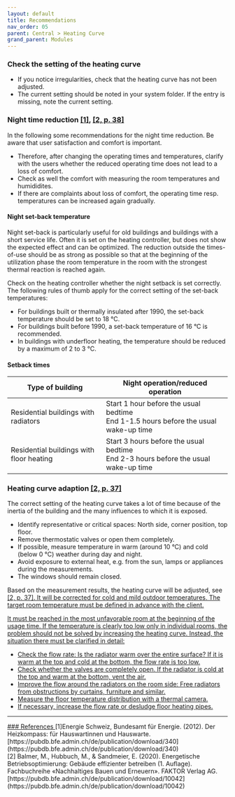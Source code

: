 ```yaml
---
layout: default
title: Recommendations
nav_order: 05
parent: Central > Heating Curve
grand_parent: Modules
---
```


### Check the setting of the heating curve
- If you notice irregularities, check that the heating curve has not been adjusted.
- The current setting should be noted in your system folder. If the entry is missing, note the current setting.

### Night time reduction <a href="#recomm_heatcompass">[1]</a>, <a href="#recomm_balmer2020">[2, p. 38]</a>
In the following some recommendations for the night time reduction. Be aware that user satisfaction and comfort is important.
- Therefore, after changing the operating times and temperatures, clarify with the users whether the reduced operating time does not lead to a loss of comfort.
- Check as well the comfort with measuring the room temperatures and humididites. 
- If there are complaints about loss of comfort, the operating time resp. temperatures can be increased again gradually.

#### Night set-back temperature
Night set-back is particularly useful for old buildings and buildings with a short service life. Often it is set on the heating controller, but does not show the expected effect and can be optimized.
The reduction outside the times-of-use should be as strong as possible so that at the beginning of the utilization phase the room temperature in the room with the strongest thermal reaction is reached again.

Check on the heating controller whether the night setback is set correctly. The following rules of thumb apply for the correct setting of the set-back temperatures:
- For buildings built or thermally insulated after 1990, the set-back temperature should be set to 18 °C.
- For buildings built before 1990, a set-back temperature of 16 °C is recommended.
- In buildings with underfloor heating, the temperature should be reduced by a maximum of 2 to 3 °C.

#### Setback times

| Type of building                             | Night operation/reduced operation                                                       |
|----------------------------------------------|-----------------------------------------------------------------------------------------|
| Residential buildings with radiators<br>     | Start 1 hour before the usual bedtime <br>End 1-1.5 hours before the usual wake-up time |
| Residential buildings with floor heating<br> | Start 3 hours before the usual bedtime <br>End 2-3 hours before the usual wake-up time  |

### Heating curve adaption <a href="#recomm_balmer2020">[2, p. 37]</a>
The correct setting of the heating curve takes a lot of time because of the inertia of the building and the many influences to which it is exposed.

- Identify representative or critical spaces: North side, corner position, top floor.
- Remove thermostatic valves or open them completely. 
- If possible, measure temperature in warm (around 10 °C) and cold (below 0 °C) weather during day and night.
- Avoid exposure to external heat, e.g. from the sun, lamps or appliances during the measurements.
- The windows should remain closed.

Based on the measurement results, the heating curve will be adjusted, see <a href="#recomm_balmer2020">[2, p. 37]. It will be corrected for cold and mild outdoor temperatures. The target room temperature must be defined in advance with the client. 

It must be reached in the most unfavorable room at the beginning of the usage time. If the temperature is clearly too low only in individual rooms, the problem should not be solved by increasing the heating curve. Instead, the situation there must be clarified in detail:
- Check the flow rate: Is the radiator warm over the entire surface? If it is warm at the top and cold at the bottom, the flow rate is too low.
- Check whether the valves are completely open. If the radiator is cold at the top and warm at the bottom, vent the air.
- Improve the flow around the radiators on the room side: Free radiators from obstructions by curtains, furniture and similar.
- Measure the floor temperature distribution with a thermal camera.
- If necessary, increase the flow rate or desludge floor heating pipes.

<hr>
### References
<a id="recomm_heatcompass">[1]</a>Energie Schweiz, Bundesamt für Energie. (2012). Der Heizkompass: für Hauswartinnen und Hauswarte.[https://pubdb.bfe.admin.ch/de/publication/download/340](https://pubdb.bfe.admin.ch/de/publication/download/340)<br>
<a id="recomm_balmer2020">[2]</a> Balmer, M., Hubbuch, M., & Sandmeier, E. (2020). Energetische Betriebsoptimierung: Gebäude effizienter betreiben (1. Auflage). Fachbuchreihe «Nachhaltiges Bauen und Erneuern». FAKTOR Verlag AG. [https://pubdb.bfe.admin.ch/de/publication/download/10042](https://pubdb.bfe.admin.ch/de/publication/download/10042)<br>
                                                                  